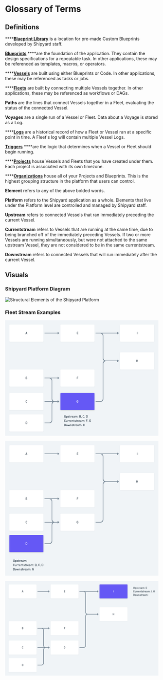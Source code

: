# Glossary of Terms

## Definitions

\*\*\*\*[**Blueprint Library**](blueprint-library.md) is a location for pre-made Custom Blueprints developed by Shipyard staff.

[**Blueprints**](blueprints/) ****are the foundation of the application. They contain the design specifications for a repeatable task. In other applications, these may be referenced as templates, macros, or operators.

\*\*\*\*[**Vessels**](vessels/) are built using either Blueprints or Code. In other applications, these may be referenced as tasks or jobs.

\*\*\*\*[**Fleets**](fleets/) are built by connecting multiple Vessels together. In other applications, these may be referenced as workflows or DAGs.

**Paths** are the lines that connect Vessels together in a Fleet, evaluating the status of the connected Vessel.

**Voyages** are a single run of a Vessel or Fleet. Data about a Voyage is stored as a Log.

\*\*\*\*[**Logs**](logs/) are a historical record of how a Fleet or Vessel ran at a specific point in time. A Fleet's log will contain multiple Vessel Logs.

[**Triggers**](triggers/) ****are the logic that determines when a Vessel or Fleet should begin running.

\*\*\*\*[**Projects**](projects.md) house Vessels and Fleets that you have created under them. Each project is associated with its own timezone.

\*\*\*\*[**Organizations**](what-is-an-organization.md) house all of your Projects and Blueprints. This is the highest grouping structure in the platform that users can control.

**Element** refers to any of the above bolded words.

**Platform** refers to the Shipyard application as a whole. Elements that live under the Platform level are controlled and managed by Shipyard staff.

**Upstream** refers to connected Vessels that ran immediately preceding the current Vessel.

**Currentstream** refers to Vessels that are running at the same time, due to being branched off of the immediately preceding Vessels. If two or more Vessels are running simultaneously, but were not attached to the same upstream Vessel, they are not considered to be in the same currentstream.

**Downstream** refers to connected Vessels that will run immediately after the current Vessel.

## Visuals

### Shipyard Platform Diagram

![Structural Elements of the Shipyard Platform](../.gitbook/assets/image%20%2871%29.png)

### Fleet Stream Examples

![](../.gitbook/assets/image%20%2866%29.png)

![](../.gitbook/assets/image%20%2892%29.png)

![](../.gitbook/assets/image%20%2857%29.png)

